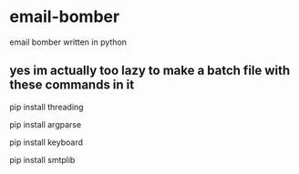 # email-bomber
email bomber written in python

## yes im actually too lazy to make a batch file with these commands in it
  
  pip install threading

  pip install argparse

  pip install keyboard

  pip install smtplib
